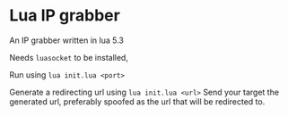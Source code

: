 # Lua IP grabber
An IP grabber written in lua 5.3

Needs ```luasocket``` to be installed,

Run using ```lua init.lua <port>```

Generate a redirecting url using ```lua init.lua <url>```
Send your target the generated url, preferably spoofed as the url that will be redirected to.
